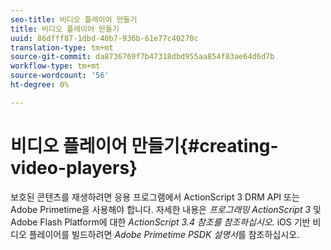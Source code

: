 ```yaml
---
seo-title: 비디오 플레이어 만들기
title: 비디오 플레이어 만들기
uuid: 86dfff87-1dbd-40b7-936b-61e77c40270c
translation-type: tm+mt
source-git-commit: da8736769f7b47318dbd955aa854f83ae64d6d7b
workflow-type: tm+mt
source-wordcount: '56'
ht-degree: 0%

---
```



# 비디오 플레이어 만들기{#creating-video-players}

보호된 콘텐츠를 재생하려면 응용 프로그램에서 ActionScript 3 DRM API 또는 Adobe Primetime을 사용해야 합니다. 자세한 내용은 *프로그래밍 ActionScript 3* 및 Adobe Flash Platform에 대한 *ActionScript 3.4 참조를 참조하십시오.* iOS 기반 비디오 플레이어를 빌드하려면 *Adobe Primetime PSDK 설명서*&#x200B;를 참조하십시오.
